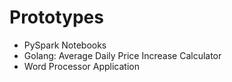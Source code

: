 Prototypes
===========


* PySpark Notebooks
* Golang: Average Daily Price Increase Calculator
* Word Processor Application

